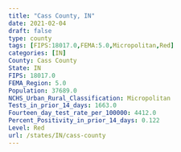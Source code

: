 ```yaml
---
title: "Cass County, IN"
date: 2021-02-04
draft: false
type: county
tags: [FIPS:18017.0,FEMA:5.0,Micropolitan,Red]
categories: [IN]
County: Cass County
State: IN
FIPS: 18017.0
FEMA_Region: 5.0
Population: 37689.0
NCHS_Urban_Rural_Classification: Micropolitan
Tests_in_prior_14_days: 1663.0
Fourteen_day_test_rate_per_100000: 4412.0
Percent_Positivity_in_prior_14_days: 0.122
Level: Red
url: /states/IN/cass-county
---
```



